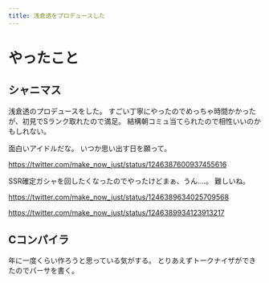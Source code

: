 ```yaml
---
title: 浅倉透をプロデュースした
---
```


# やったこと

## シャニマス

浅倉透のプロデュースをした。
すごい丁寧にやったのでめっちゃ時間かかったが、初見でSランク取れたので満足。
結構朝コミュ当てられたので相性いいのかもしれない。

面白いアイドルだな。
いつか思い出す日を願って。

<https://twitter.com/make_now_just/status/1246387600937455616>

SSR確定ガシャを回したくなったのでやったけどまぁ、うん‥‥。
難しいね。

<https://twitter.com/make_now_just/status/1246389634025709568>

<https://twitter.com/make_now_just/status/1246389934123913217>

## Cコンパイラ

年に一度くらい作ろうと思っている気がする。
とりあえずトークナイザができたのでパーサを書く。

